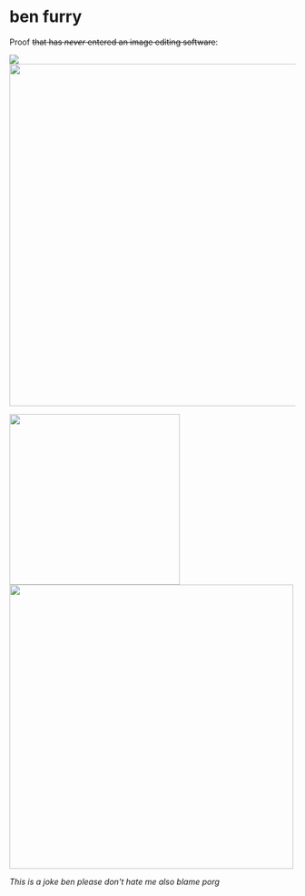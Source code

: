 # ben furry
Proof ~~that has *never* entered an image editing software~~:

![](https://media.discordapp.net/attachments/267735321695748096/767769406788861962/unknown.png) <img width="602" src="https://user-images.githubusercontent.com/43557963/100530077-84b48300-31bb-11eb-92dc-21ddb25c407f.png">

<img width="300" src="https://cdn.discordapp.com/attachments/267735321695748096/781708165033099264/Screenshot_20201126-202905_Discord.jpg"> <img width="500" src="https://media.discordapp.net/attachments/267735321695748096/781374374959644682/unknown.png">

*This is a joke ben please don't hate me also blame porg*
